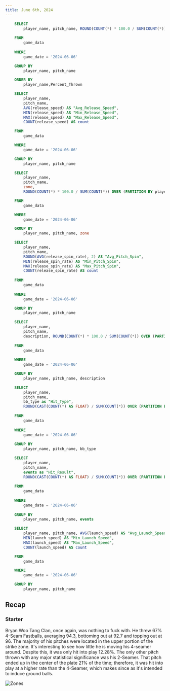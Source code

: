 ```yaml
---
title: June 6th, 2024
---
```


```sql pitch_type_perc
    SELECT 
        player_name, pitch_name, ROUND(COUNT(*) * 100.0 / SUM(COUNT(*)) OVER (PARTITION BY player_name), 2) AS Percent_Thrown
    
    FROM 
        game_data 
    
    WHERE 
        game_date = '2024-06-06'

    GROUP BY 
        player_name, pitch_name

    ORDER BY 
        player_name,Percent_Thrown
```

```sql pitch_speed
    SELECT 
        player_name, 
        pitch_name, 
        AVG(release_speed) AS "Avg_Release_Speed", 
        MIN(release_speed) AS "Min_Release_Speed", 
        MAX(release_speed) AS "Max_Release_Speed", 
        COUNT(release_speed) AS count

    FROM 
        game_data

    WHERE 
        game_date = '2024-06-06'

    GROUP BY 
        player_name, pitch_name
```

```sql pitch_zone
    SELECT 
        player_name, 
        pitch_name, 
        zone, 
        ROUND(COUNT(*) * 100.0 / SUM(COUNT(*)) OVER (PARTITION BY player_name, pitch_name), 2) AS proportion

    FROM 
        game_data

    WHERE 
        game_date = '2024-06-06'

    GROUP BY 
        player_name, pitch_name, zone
```

```sql pitch_spin
    SELECT 
        player_name, 
        pitch_name, 
        ROUND(AVG(release_spin_rate), 2) AS "Avg_Pitch_Spin", 
        MIN(release_spin_rate) AS "Min_Pitch_Spin", 
        MAX(release_spin_rate) AS "Max_Pitch_Spin", 
        COUNT(release_spin_rate) AS count 
    
    FROM 
        game_data 
    
    WHERE 
        game_date = '2024-06-06'

    GROUP BY 
        player_name, pitch_name
```

```sql pitch_result
    SELECT 
        player_name, 
        pitch_name, 
        description, ROUND(COUNT(*) * 100.0 / SUM(COUNT(*)) OVER (PARTITION BY player_name, pitch_name), 2) || '%' AS proportion
    
    FROM 
        game_data
    
    WHERE 
        game_date = '2024-06-06'

    GROUP BY 
        player_name, pitch_name, description
```

```sql hit_type
    SELECT 
        player_name, 
        pitch_name, 
        bb_type as "Hit_Type", 
        ROUND(CAST(COUNT(*) AS FLOAT) / SUM(COUNT(*)) OVER (PARTITION BY player_name, pitch_name) * 100, 2) || '%' AS proportion
    
    FROM 
        game_data
    
    WHERE 
        game_date = '2024-06-06'
    
    GROUP BY 
        player_name, pitch_name, bb_type
```

```sql hit_result
    SELECT 
        player_name, 
        pitch_name, 
        events as "Hit_Result", 
        ROUND(CAST(COUNT(*) AS FLOAT) / SUM(COUNT(*)) OVER (PARTITION BY player_name, pitch_name) * 100, 2) || '%' AS proportion
    
    FROM 
        game_data
    
    WHERE 
        game_date = '2024-06-06'
    
    GROUP BY 
        player_name, pitch_name, events
```

```sql launch_speed
    SELECT 
        player_name, pitch_name, AVG(launch_speed) AS "Avg_Launch_Speed", 
        MIN(launch_speed) AS "Min_Launch_Speed", 
        MAX(launch_speed) AS "Max_Launch_Speed", 
        COUNT(launch_speed) AS count

    FROM 
        game_data

    WHERE 
        game_date = '2024-06-06'

    GROUP BY 
        player_name, pitch_name
```

## Recap<br>

### Starter<br>
Bryan Woo Tang Clan, once again, was nothing to fuck with. He threw 67% 4-Seam Fastballs, averaging 94.3, bottoming out at 92.7 and topping out at 96. The majority of his pitches were located in the upper portion of the strike zone. It's interesting to see how little he is moving his 4-seamer around. Despite this, it was only hit into play 12.28%. The only other pitch thrown with any major statistical significance was his 2-Seamer. That pitch ended up in the center of the plate 21% of the time; therefore, it was hit into play at a higher rate than the 4-Seamer, which makes since as it's intended to induce ground balls.  

<DataTable data={pitch_type_perc} groupBy=player_name groupsOpen=false>
 	<Column id=player_name/> 
	<Column id=pitch_name totalAgg=""/> 
	<Column id=Percent_Thrown totalAgg=""/> 
</DataTable>


<BarChart 
    data={pitch_type_perc}
    x=player_name
    y=Percent_Thrown
    series=pitch_name
    sort=false
    type=grouped
/>

![Zones](/zones.png)


<DataTable data={pitch_zone} groupBy=player_name groupsOpen=false>
 	<Column id=player_name/> 
	<Column id=pitch_name totalAgg=""/> 
	<Column id=zone totalAgg=""/>
    <Column id=proportion totalAgg=""/>
</DataTable>

<DataTable data={pitch_speed} groupBy=player_name groupsOpen=false>
 	<Column id=player_name/> 
	<Column id=pitch_name totalAgg=""/> 
	<Column id=Avg_Release_Speed totalAgg=""/>
    <Column id=Min_Release_Speed totalAgg=""/>
    <Column id=Max_Release_Speed totalAgg=""/>
    <Column id=count totalAgg=""/>
</DataTable>

<DataTable data={pitch_spin} groupBy=player_name groupsOpen=false>
 	<Column id=player_name/> 
	<Column id=pitch_name totalAgg=""/> 
	<Column id=Avg_Pitch_Spin totalAgg=""/>
    <Column id=Min_Pitch_Spin totalAgg=""/>
    <Column id=Max_Pitch_Spin totalAgg=""/>
    <Column id=count totalAgg=""/>
</DataTable>


<DataTable data={pitch_result} groupBy=player_name groupsOpen=false>
 	<Column id=player_name/> 
	<Column id=pitch_name totalAgg=""/> 
	<Column id=description totalAgg=""/>
    <Column id=proportion totalAgg=""/>
</DataTable>

<DataTable data={hit_type} groupBy=player_name groupsOpen=false>
 	<Column id=player_name/> 
	<Column id=pitch_name totalAgg=""/> 
	<Column id=Hit_Type totalAgg=""/>
    <Column id=proportion totalAgg=""/>
</DataTable>

<DataTable data={hit_result} groupBy=player_name groupsOpen=false>
 	<Column id=player_name/> 
	<Column id=pitch_name totalAgg=""/> 
	<Column id=Hit_Result totalAgg=""/>
    <Column id=proportion totalAgg=""/>
</DataTable>

<DataTable data={launch_speed} groupBy=player_name groupsOpen=false>
 	<Column id=player_name/> 
	<Column id=pitch_name totalAgg=""/> 
	<Column id=Avg_Launch_Speed totalAgg=""/>
    <Column id=Min_Launch_Speed totalAgg=""/>
    <Column id=Max_Launch_Speed totalAgg=""/>
    <Column id=count totalAgg=""/>
</DataTable>



